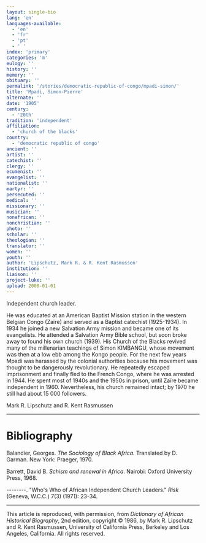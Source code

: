 ```yaml
---
layout: single-bio
lang: 'en'
languages-available:
  - 'en'
  - 'fr'
  - 'pt'
  - ' '
index: 'primary'
categories: 'm'
eulogy: ''
history: ''
memory: ''
obituary: ''
permalink: '/stories/democratic-republic-of-congo/mpadi-simon/'
title: 'Mpadi, Simon-Pierre'
alternate: ''
date: '1905'
century:
  - '20th'
tradition: 'independent'
affiliation:
  - 'church of the blacks'
country:
  - 'democratic republic of congo'
ancient: ''
artist: ''
catechist: ''
clergy: ''
ecumenist: ''
evangelist: ''
nationalist: ''
martyr: ''
persecuted: ''
medical: ''
missionary: ''
musician: ''
nonafrican: ''
nonchristian: ''
photo: ''
scholar: ''
theologian: ''
translator: ''
women: ''
youth: ''
author: 'Lipschutz, Mark R. & R. Kent Rasmussen'
institution: ''
liaison: ''
project-luke: ''
upload: 2000-01-01
---
```



Independent church leader.

He was educated at an American Baptist Mission station in the western Belgian Congo (Za&iuml;re) and served as a Baptist catechist (1925-1934).  In 1934 he joined a new Salvation Army mission and became one of its evangelists.  He attended a Salvation Army Bible school, but soon broke away to found his own church (1939).  His Church of the Blacks revived many of the millenarian teachings of Simon KIMBANGU, whose movement was then at a low ebb among the Kongo people.  For the next few years Mpadi was harassed by the colonial authorities because his movement was thought to be dangerously revolutionary.  He repeatedly escaped imprisonment and finally fled to the French Congo, where he was arrested in 1944.  He spent most of 1940s and the 1950s in prison, until Za&iuml;re became independent in 1960.  Nevertheless, his church remained intact; by 1970 he still had about 15 000 followers.

Mark R. Lipschutz and R. Kent Rasmussen

---

# Bibliography

Balandier, Georges.  *The  Sociology of Black Africa.*  Translated by D. Garman.  New York: Praeger, 1970.

Barrett, David B.  *Schism and renewal in Africa*.  Nairobi: Oxford University Press, 1968.

--------.   "Who's Who of African Independent Church Leaders."  *Risk* (Geneva, W.C.C.) 7(3) (1971): 23-34.

---

This article is reproduced, with permission, from *Dictionary of African Historical Biography*, 2nd edition, copyright &copy; 1986, by Mark R. Lipschutz and R. Kent Rasmussen,  University of California Press, Berkeley and Los Angeles, California.  All rights reserved.
